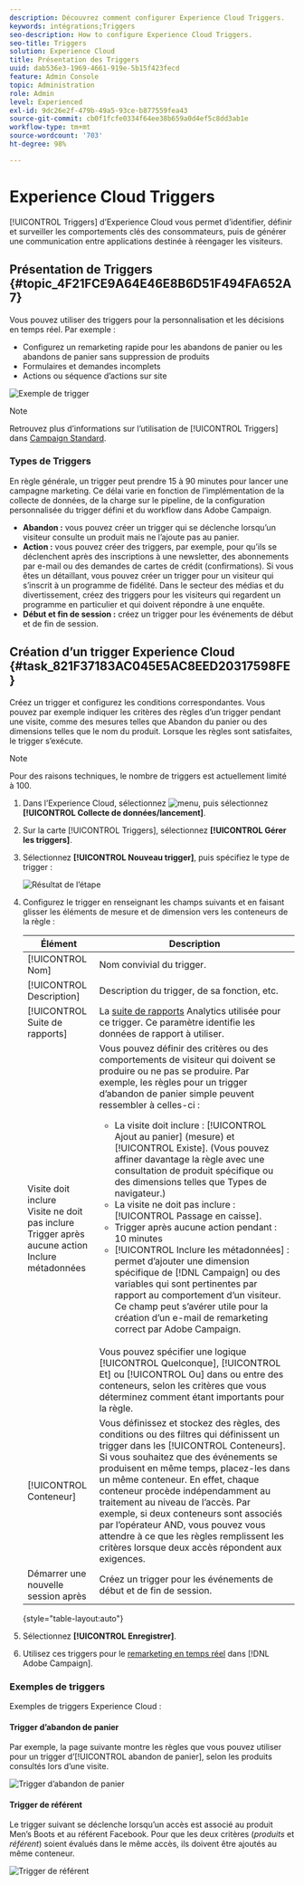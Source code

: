 ```yaml
---
description: Découvrez comment configurer Experience Cloud Triggers.
keywords: intégrations;Triggers
seo-description: How to configure Experience Cloud Triggers.
seo-title: Triggers
solution: Experience Cloud
title: Présentation des Triggers
uuid: dab536e3-1969-4661-919e-5b15f423fecd
feature: Admin Console
topic: Administration
role: Admin
level: Experienced
exl-id: 9dc26e2f-479b-49a5-93ce-b877559fea43
source-git-commit: cb0f1fcfe0334f64ee38b659a0d4ef5c8dd3ab1e
workflow-type: tm+mt
source-wordcount: '703'
ht-degree: 98%

---
```


# Experience Cloud Triggers

[!UICONTROL Triggers] dʼExperience Cloud vous permet dʼidentifier, définir et surveiller les comportements clés des consommateurs, puis de générer une communication entre applications destinée à réengager les visiteurs.

## Présentation de Triggers {#topic_4F21FCE9A64E46E8B6D51F494FA652A7}

Vous pouvez utiliser des triggers pour la personnalisation et les décisions en temps réel. Par exemple :

* Configurez un remarketing rapide pour les abandons de panier ou les abandons de panier sans suppression de produits
* Formulaires et demandes incomplets
* Actions ou séquence d’actions sur site

![Exemple de trigger](assets/trigger-abandonment-2.png)

>[!NOTE]
>
>Retrouvez plus d’informations sur l’utilisation de [!UICONTROL Triggers] dans [Campaign Standard](https://experienceleague.adobe.com/docs/campaign-standard/using/integrating-with-adobe-cloud/working-with-campaign-and-triggers/using-triggers-in-campaign.html?lang=fr).

### Types de Triggers

En règle générale, un trigger peut prendre 15 à 90 minutes pour lancer une campagne marketing. Ce délai varie en fonction de l’implémentation de la collecte de données, de la charge sur le pipeline, de la configuration personnalisée du trigger défini et du workflow dans Adobe Campaign.

* **Abandon :** vous pouvez créer un trigger qui se déclenche lorsqu’un visiteur consulte un produit mais ne l’ajoute pas au panier.
* **Action :** vous pouvez créer des triggers, par exemple, pour qu’ils se déclenchent après des inscriptions à une newsletter, des abonnements par e-mail ou des demandes de cartes de crédit (confirmations). Si vous êtes un détaillant, vous pouvez créer un trigger pour un visiteur qui s’inscrit à un programme de fidélité. Dans le secteur des médias et du divertissement, créez des triggers pour les visiteurs qui regardent un programme en particulier et qui doivent répondre à une enquête.
* **Début et fin de session :** créez un trigger pour les événements de début et de fin de session.

## Création d’un trigger Experience Cloud {#task_821F37183AC045E5AC8EED20317598FE}

Créez un trigger et configurez les conditions correspondantes. Vous pouvez par exemple indiquer les critères des règles d’un trigger pendant une visite, comme des mesures telles que Abandon du panier ou des dimensions telles que le nom du produit. Lorsque les règles sont satisfaites, le trigger s’exécute.

>[!NOTE]
>
>Pour des raisons techniques, le nombre de triggers est actuellement limité à 100.

1. Dans l’Experience Cloud, sélectionnez ![menu](assets/menu-icon.png), puis sélectionnez **[!UICONTROL Collecte de données/lancement]**.
2. Sur la carte [!UICONTROL Triggers], sélectionnez **[!UICONTROL Gérer les triggers]**.
3. Sélectionnez **[!UICONTROL Nouveau trigger]**, puis spécifiez le type de trigger :

   ![Résultat de l’étape](assets/add-trigger.png)

4. Configurez le trigger en renseignant les champs suivants et en faisant glisser les éléments de mesure et de dimension vers les conteneurs de la règle :

   | Élément | Description |
   |--- |--- |
   | [!UICONTROL Nom] | Nom convivial du trigger. |
   | [!UICONTROL Description] | Description du trigger, de sa fonction, etc. |
   | [!UICONTROL Suite de rapports] | La [suite de rapports](https://experienceleague.adobe.com/docs/analytics/admin/manage-report-suites/report-suites-admin.html?lang=fr) Analytics utilisée pour ce trigger. Ce paramètre identifie les données de rapport à utiliser. |
   | Visite doit inclure<br>Visite ne doit pas inclure<br>Trigger après aucune action<br>Inclure métadonnées | Vous pouvez définir des critères ou des comportements de visiteur qui doivent se produire ou ne pas se produire. Par exemple, les règles pour un trigger d’abandon de panier simple peuvent ressembler à celles-ci :<ul><li>La visite doit inclure : [!UICONTROL Ajout au panier] (mesure) et [!UICONTROL Existe]. (Vous pouvez affiner davantage la règle avec une consultation de produit spécifique ou des dimensions telles que Types de navigateur.)</li><li>La visite ne doit pas inclure : [!UICONTROL Passage en caisse].</li><li>Trigger après aucune action pendant : 10 minutes</li><li>[!UICONTROL Inclure les métadonnées] : permet d’ajouter une dimension spécifique de [!DNL Campaign] ou des variables qui sont pertinentes par rapport au comportement d’un visiteur. Ce champ peut s’avérer utile pour la création d’un e-mail de remarketing correct par Adobe Campaign.</li></ul><br>Vous pouvez spécifier une logique [!UICONTROL Quelconque], [!UICONTROL Et] ou [!UICONTROL Ou] dans ou entre des conteneurs, selon les critères que vous déterminez comment étant importants pour la règle. |
   | [!UICONTROL Conteneur] | Vous définissez et stockez des règles, des conditions ou des filtres qui définissent un trigger dans les [!UICONTROL Conteneurs]. Si vous souhaitez que des événements se produisent en même temps, placez-les dans un même conteneur. En effet, chaque conteneur procède indépendamment au traitement au niveau de l’accès. Par exemple, si deux conteneurs sont associés par l’opérateur AND, vous pouvez vous attendre à ce que les règles remplissent les critères lorsque deux accès répondent aux exigences. |
   | Démarrer une nouvelle session après | Créez un trigger pour les événements de début et de fin de session. |

   {style=&quot;table-layout:auto&quot;}

5. Sélectionnez **[!UICONTROL Enregistrer]**.
6. Utilisez ces triggers pour le [remarketing en temps réel](https://experienceleague.adobe.com/docs/campaign-standard/using/integrating-with-adobe-cloud/working-with-campaign-and-triggers/about-adobe-experience-cloud-triggers.html?lang=fr) dans [!DNL Adobe Campaign].

### Exemples de triggers

Exemples de triggers Experience Cloud :

#### Trigger d’abandon de panier

Par exemple, la page suivante montre les règles que vous pouvez utiliser pour un trigger d’[!UICONTROL abandon de panier], selon les produits consultés lors d’une visite.

![Trigger dʼabandon de panier](assets/abandonment-trigger.png)

#### Trigger de référent

Le trigger suivant se déclenche lorsqu’un accès est associé au produit Men’s Boots et au référent Facebook. Pour que les deux critères (*produits* et *référent*) soient évalués dans le même accès, ils doivent être ajoutés au même conteneur.

![Trigger de référent](assets/fb-boots-promo.png)
